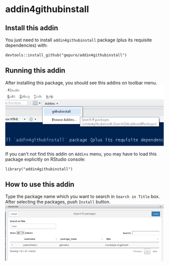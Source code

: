 # addin4githubinstall

## Install this addin
You just need to install `addin4githubinstall` package (plus its requisite dependencies) with:
```
devtools::install_github("gepuro/addin4githubinstall")
```

## Running this addin
After installing this package, you should see this addins on toolbar menu.
![](./images/addin4githubinstall.png)


If you can't not find this addin on `Addins` menu, you may have to load this package explicitly on RStudio console:
```
library("addin4githubinstall")
```

## How to use this addin
Type the package name which you want to search in `Search in Title` box.
After selecting the packages, push `Install` button.
![](./images/addin4githubinstall2.png)
